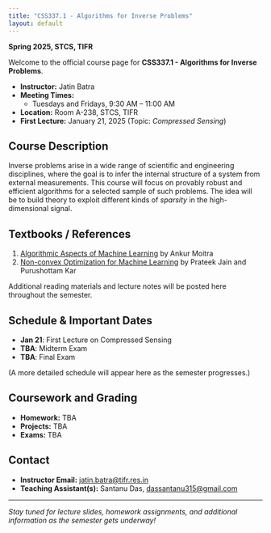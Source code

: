 ```yaml
---
title: "CSS337.1 - Algorithms for Inverse Problems"
layout: default
---
```

**Spring 2025, STCS, TIFR**

Welcome to the official course page for **CSS337.1 - Algorithms for Inverse Problems**.

- **Instructor:** Jatin Batra 
- **Meeting Times:**  
  - Tuesdays and Fridays, 9:30 AM – 11:00 AM  
- **Location:** Room A-238, STCS, TIFR  
- **First Lecture:** January 21, 2025 (Topic: *Compressed Sensing*)  

## Course Description
Inverse problems arise in a wide range of scientific and engineering disciplines, where the goal is to infer the internal structure of a system from external measurements. This course will focus on provably robust and efficient algorithms for a selected sample of such problems. The idea will be to build theory to exploit different kinds of *sparsity* in the high-dimensional signal.

## Textbooks / References
1. [Algorithmic Aspects of Machine Learning](https://people.csail.mit.edu/moitra/docs/bookex.pdf) by Ankur Moitra  
2. [Non-convex Optimization for Machine Learning](https://arxiv.org/pdf/1712.07897) by Prateek Jain and Purushottam Kar

Additional reading materials and lecture notes will be posted here throughout the semester.

## Schedule & Important Dates
- **Jan 21**: First Lecture on Compressed Sensing  
- **TBA**: Midterm Exam  
- **TBA**: Final Exam  

(A more detailed schedule will appear here as the semester progresses.)

## Coursework and Grading
- **Homework:** TBA  
- **Projects:** TBA  
- **Exams:** TBA  

## Contact
- **Instructor Email:** jatin.batra@tifr.res.in
- **Teaching Assistant(s):** Santanu Das, dassantanu315@gmail.com

---

_Stay tuned for lecture slides, homework assignments, and additional information as the semester gets underway!_
